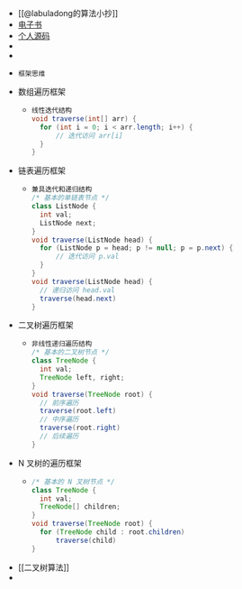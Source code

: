 - [[@labuladong的算法小抄]]
- [电子书](https://labuladong.github.io/algo/di-yi-zhan-da78c/shou-ba-sh-66994/dong-ge-da-172f0/)
- [个人源码](https://github.com/wchuqi/leetcode)
-
-
- ```text
  框架思维
  
  ```
- 数组遍历框架
	- ```java
	  线性迭代结构
	  void traverse(int[] arr) {
	    for (int i = 0; i < arr.length; i++) {
	        // 迭代访问 arr[i]
	    }
	  }
	  ```
- 链表遍历框架
	- ```java
	  兼具迭代和递归结构
	  /* 基本的单链表节点 */
	  class ListNode {
	    int val;
	    ListNode next;
	  }
	  void traverse(ListNode head) {
	    for (ListNode p = head; p != null; p = p.next) {
	    	// 迭代访问 p.val
	    }
	  }
	  void traverse(ListNode head) {
	    // 递归访问 head.val
	    traverse(head.next)
	  }
	  ```
- 二叉树遍历框架
	- ```java
	  非线性递归遍历结构
	  /* 基本的二叉树节点 */
	  class TreeNode {
	    int val;
	    TreeNode left, right;
	  }
	  void traverse(TreeNode root) {
	    // 前序遍历
	    traverse(root.left)
	    // 中序遍历
	    traverse(root.right)
	    // 后续遍历
	  }
	  ```
- N 叉树的遍历框架
	- ```java
	  /* 基本的 N 叉树节点 */
	  class TreeNode {
	    int val;
	    TreeNode[] children;
	  }
	  void traverse(TreeNode root) {
	    for (TreeNode child : root.children)
	    	traverse(child)
	  }
	  ```
- [[二叉树算法]]
-